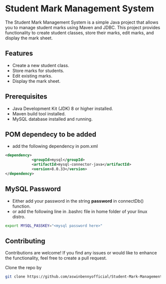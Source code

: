 # Student Mark Management System

The Student Mark Management System is a simple Java project that allows you to manage student marks using Maven and JDBC. This project provides functionality to create student classes, store their marks, edit marks, and display the mark sheet.

## Features
- Create a new student class.
- Store marks for students.
- Edit existing marks.
- Display the mark sheet.

## Prerequisites
- Java Development Kit (JDK) 8 or higher installed.
- Maven build tool installed.
- MySQL database installed and running.

## POM dependecy to be added
- add the following dependency in pom.xml
```xml
<dependency>
            <groupId>mysql</groupId>
            <artifactId>mysql-connector-java</artifactId>
            <version>8.0.33</version>
</dependency>
```
## MySQL Password
- Either add your password in the string **password** in connectDb() function.
- or add the following line in .bashrc file in home folder of your linux distro.
```bash 
export MYSQL_PASSKEY="<mysql password here>"
```

## Contributing
Contributions are welcome! If you find any issues or would like to enhance the functionality, feel free to create a pull request.

Clone the repo by
```bash
git clone https://github.com/aswinbennyofficial/Student-Mark-Management.git

```
